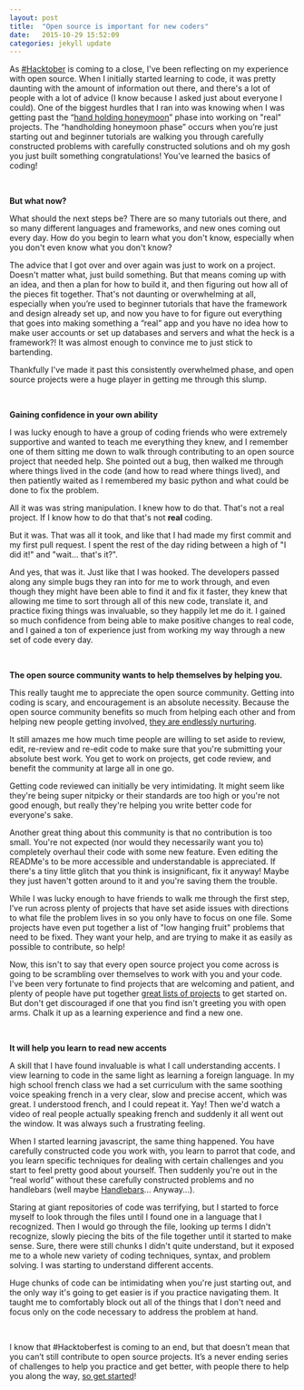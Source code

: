 ```yaml
---
layout: post
title:  "Open source is important for new coders"
date:   2015-10-29 15:52:09
categories: jekyll update
---
```


As [#Hacktober](https://hacktoberfest.digitalocean.com/) is coming to a close, I've been reflecting on my experience with open source.  When I initially started learning to code, it was pretty daunting with the amount of information out there, and there's a lot of people with a lot of advice (I know because I asked just about everyone I could). One of the biggest hurdles that I ran into was knowing when I was getting past the “[hand holding honeymoon](http://www.vikingcodeschool.com/posts/why-learning-to-code-is-so-damn-hard)” phase into working on "real" projects. The “handholding honeymoon phase” occurs when you’re just starting out and beginner tutorials are walking you through carefully constructed problems with carefully constructed solutions and oh my gosh you just built something congratulations! You’ve learned the basics of coding!

<br />

**But what now?**

What should the next steps be? There are so many tutorials out there, and so many different languages and frameworks, and new ones coming out every day. How do you begin to learn what you don't know, especially when you don't even know what you don't know? 

The advice that I got over and over again was just to work on a project. Doesn't matter what, just build something. But that means coming up with an idea, and then a plan for how to build it, and then figuring out how all of the pieces fit together. That's not daunting or overwhelming at all, especially when you’re used to beginner tutorials that have the framework and design already set up, and now you have to for figure out everything that goes into making something a “real” app and you have no idea how to make user accounts or set up databases and servers and what the heck is a framework?! It was almost enough to convince me to just stick to bartending.

Thankfully I've made it past this consistently overwhelmed phase, and open source projects were a huge player in getting me through this slump.

<br />

**Gaining confidence in your own ability**

I was lucky enough to have a group of coding friends who were extremely supportive and wanted to teach me everything they knew, and I remember one of them sitting me down to walk through contributing to an open source project that needed help. She pointed out a bug, then walked me through where things lived in the code (and how to read where things lived), and then patiently waited as I remembered my basic python and what could be done to fix the problem.

All it was was string manipulation. I knew how to do that. That's not a real project. If I know how to do that that's not **real** coding.

But it was. That was all it took, and like that I had made my first commit and my first pull request. I spent the rest of the day riding between a high of "I did it!" and "wait... that's it?".

And yes, that was it. Just like that I was hooked. The developers passed along any simple bugs they ran into for me to work through, and even though they might have been able to find it and fix it faster, they knew that allowing me time to sort through all of this new code, translate it, and practice fixing things was invaluable, so they happily let me do it. I gained so much confidence from being able to make positive changes to real code, and I gained a ton of experience just from working my way through a new set of code every day.

<br />

**The open source community wants to help themselves by helping you.**

This really taught me to appreciate the open source community. Getting into coding is scary, and encouragement is an absolute necessity. Because the open source community benefits so much from helping each other and from helping new people getting involved, [they are endlessly nurturing](http://www.erikaheidi.com/blog/a-beginners-guide-to-open-source-making-your-first-contribution?utm_medium=community&utm_source=hacktoberfest&utm_campaign=digest1). 

It still amazes me how much time people are willing to set aside to review, edit, re-review and re-edit code to make sure that you're submitting your absolute best work. You get to work on projects, get code review, and benefit the community at large all in one go.

Getting code reviewed can initially be very intimidating. It might seem like they're being super nitpicky or their standards are too high or you're not good enough, but really they're helping you write better code for everyone's sake.

Another great thing about this community is that no contribution is too small. You're not expected (nor would they necessarily want you to) completely overhaul their code with some new feature. Even editing the READMe's to be more accessible and understandable is appreciated. If there's a tiny little glitch that you think is insignificant, fix it anyway! Maybe they just haven't gotten around to it and you're saving them the trouble.

While I was lucky enough to have friends to walk me through the first step, I’ve run across plenty of projects that have set aside issues with directions to what file the problem lives in so you only have to focus on one file. Some projects have even put together a list of "low hanging fruit" problems that need to be fixed. They want your help, and are trying to make it as easily as possible to contribute, so help!

Now, this isn't to say that every open source project you come across is going to be scrambling over themselves to work with you and your code. I've been very fortunate to find projects that are welcoming and patient, and plenty of people have put together [great lists of projects](https://hacktoberfest.digitalocean.com/?utm_medium=community&utm_source=hacktoberfest&utm_campaign=confirmationemail#projects) to get started on. But don't get discouraged if one that you find isn't greeting you with open arms. Chalk it up as a learning experience and find a new one.

<br />

**It will help you learn to read new accents**

A skill that I have found invaluable is what I call understanding accents. I view learning to code in the same light as learning a foreign language. In my high school french class we had a set curriculum with the same soothing voice speaking french in a very clear, slow and precise accent, which was great. I understood french, and I could repeat it. Yay! Then we'd watch a video of real people actually speaking french and suddenly it all went out the window. It was always such a frustrating feeling.

When I started learning javascript, the same thing happened. You have carefully constructed code you work with, you learn to parrot that code, and you learn specific techniques for dealing with certain challenges and you start to feel pretty good about yourself. Then suddenly you're out in the “real world” without these carefully constructed problems and no handlebars (well maybe [Handlebars](http://handlebarsjs.com/)... Anyway...). 

Staring at giant repositories of code was terrifying, but I started to force myself to look through the files until I found one in a language that I recognized. Then I would go through the file, looking up terms I didn't recognize, slowly piecing the bits of the file together until it started to make sense. Sure, there were still chunks I didn't quite understand, but it exposed me to a whole new variety of coding techniques, syntax, and problem solving. I was starting to understand different accents.

Huge chunks of code can be intimidating when you're just starting out, and the only way it's going to get easier is if you practice navigating them. It taught me to comfortably block out all of the things that I don't need and focus only on the code necessary to address the problem at hand.

<br />

I know that #Hacktoberfest is coming to an end, but that doesn’t mean that you can’t still contribute to open source projects. It’s a never ending series of challenges to help you practice and get better, with people there to help you along the way, [so get started](https://guides.github.com/activities/contributing-to-open-source/?utm_medium=community&utm_source=hacktoberfest&utm_campaign=digest1)!